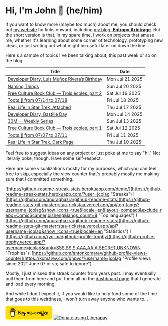 # Hi, I'm John 👋 (he/him)

If you want to know more (maybe *too* much) about me, you should check out [my website](https://john.colagioia.net/) for links onward, including [my blog, **Entropy Arbitrage**](https://john.colagioia.net/blog).  But the short version is that, in my spare time, I work on projects that amuse me, whether it's learning about some corner of technology, prototyping new ideas, or just writing out what might be useful later on down the line.

Here's a sample of topics I've been talking about, this past week or so on the blog.

|Title|Date|
|-----|-------|
|[Developer Diary, Luis Muñoz Rivera’s Birthday](https://john.colagioia.net/blog/2025/07/21/rivera.html)|Mon Jul 21 2025|
|[Naming Things](https://john.colagioia.net/blog/2025/07/20/naming.html)|Sun Jul 20 2025|
|[Free Culture Book Club — Trois écoles, part 2](https://john.colagioia.net/blog/2025/07/19/trois-ecoles-2.html)|Sat Jul 19 2025|
|[Toots 🦣 from 07/14 to 07/18](https://john.colagioia.net/blog/2025/07/18/week.html)|Fri Jul 18 2025|
|[Real Life in Star Trek, Attached](https://john.colagioia.net/blog/2025/07/17/attached.html)|Thu Jul 17 2025|
|[Developer Diary, Bastille Day](https://john.colagioia.net/blog/2025/07/14/bastille.html)|Mon Jul 14 2025|
|[30M — Weekly Series](https://john.colagioia.net/blog/2025/07/13/30m-weekly-series.html)|Sun Jul 13 2025|
|[Free Culture Book Club — Trois écoles, part 1](https://john.colagioia.net/blog/2025/07/12/trois-ecoles-1.html)|Sat Jul 12 2025|
|[Toots 🦣 from 07/07 to 07/11](https://john.colagioia.net/blog/2025/07/11/week.html)|Fri Jul 11 2025|
|[Real Life in Star Trek, Dark Page](https://john.colagioia.net/blog/2025/07/10/dark-page.html)|Thu Jul 10 2025|

Feel free to suggest ideas on any project or just poke at me to say "hi." Not literally poke, though. Have some self-respect.

Here are some visualizations mostly for my purposes, which you can feel free to skip, especially the view counter that's probably mostly me making sure that I committed something.

![https://github-readme-streak-stats.herokuapp.com/demo/](https://github-readme-streak-stats.herokuapp.com/?user=jcolag "Streaks")
![https://github.com/anuraghazra/github-readme-stats](https://github-readme-stats-git-masterrstaa-rickstaa.vercel.app/api/top-langs?username=jcolag&show_icons=true&locale=en&layout=compact&exclude_repo=ComicScanner,bisheng&langs_count=8 "Top languages")
![https://github.com/anuraghazra/github-readme-stats](https://github-readme-stats-git-masterrstaa-rickstaa.vercel.app/api?username=jcolag&show_icons=true&locale=en "Statistics")
![https://github.com/ryo-ma/github-profile-trophy](https://github-profile-trophy.vercel.app/?username=jcolag&rank=SSS,SS,S,AAA,AA,A,SECRET,UNKNOWN "Trophies")
![https://github.com/antonkomarev/github-profile-views-counter](https://komarev.com/ghpvc/?username=jcolag "Profile views since 2021 June 07 or so; safe to ignore")

Mostly, I just missed the streak counter from years past.  I may eventually pull them from here and put them all on the [dashboard page](https://github.com/jcolag/dash) that I generate and load every morning.

And while I don't expect it, if you would like to help fund some of the time that goes to this weirdness, I won't turn away anyone who wants to...

[<img src="images/default-yellow.png" alt="Buy Me a Coffee" width="150px"/>](https://www.buymeacoffee.com/jcolag)
<a href="https://liberapay.com/jcolag/donate"><img alt="Donate using Liberapay" src="https://liberapay.com/assets/widgets/donate.svg"></a>
